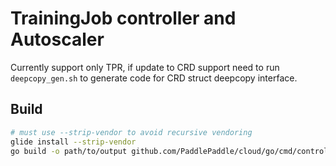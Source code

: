 # TrainingJob controller and Autoscaler

Currently support only TPR, if update to CRD support need to run `deepcopy_gen.sh` to generate code for CRD struct deepcopy interface.

## Build

```bash
# must use --strip-vendor to avoid recursive vendoring
glide install --strip-vendor
go build -o path/to/output github.com/PaddlePaddle/cloud/go/cmd/controller
```
